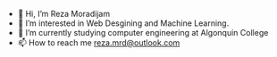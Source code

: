 - 👋 Hi, I’m Reza Moradijam
- 👀 I’m interested in Web Desgining and Machine Learning.
- 🌱 I’m currently studying computer engineering at Algonquin College
- 📫 How to reach me reza.mrd@outlook.com

<!---
rezamrd/rezamrd is a ✨ special ✨ repository because its `README.md` (this file) appears on your GitHub profile.
You can click the Preview link to take a look at your changes.
--->
